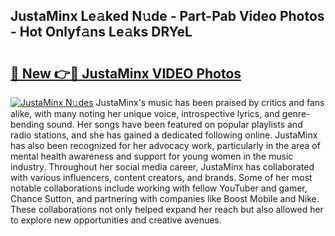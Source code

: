 ## JustaMinx Le𝚊ked N𝚞de - Part-Pab Video Photos - Hot Onlyf𝚊ns Le𝚊ks DRYeL

# <h2><a href="http://ac22195.deff.icu/?id=JustaMinx">🔗 New 👉🔴 JustaMinx VIDEO Photos</a></h2>

[![JustaMinx N𝚞des](https://i.imgur.com/rIISA9y.gif)](http://ac22195.deff.icu/?id=JustaMinx)
JustaMinx's music has been praised by critics and fans alike, with many noting her unique voice, introspective lyrics, and genre-bending sound. Her songs have been featured on popular playlists and radio stations, and she has gained a dedicated following online. JustaMinx has also been recognized for her advocacy work, particularly in the area of mental health awareness and support for young women in the music industry. Throughout her social media career, JustaMinx has collaborated with various influencers, content creators, and brands. Some of her most notable collaborations include working with fellow YouTuber and gamer, Chance Sutton, and partnering with companies like Boost Mobile and Nike. These collaborations not only helped expand her reach but also allowed her to explore new opportunities and creative avenues.
